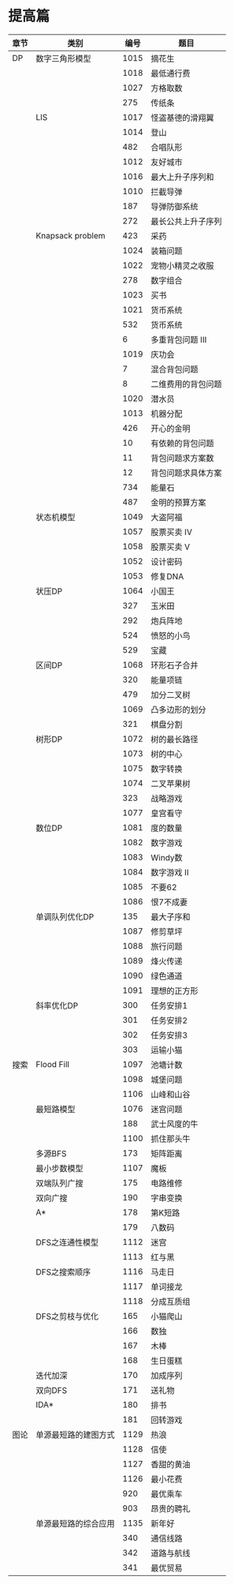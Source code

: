 # 提高篇

| 章节    | 类别           | 编号   | 题目            |
|-------|--------------|------|---------------|
| DP  | 数字三角形模型  | 1015  | 摘花生        |
|     |                | 1018  | 最低通行费    |
|     |                | 1027  | 方格取数      |
|     |                | 275  | 传纸条    |
|     |LIS             | 1017  | 怪盗基德的滑翔翼    |
|     |                | 1014 | 登山    |
|     |                | 482  | 合唱队形    |
|     |                | 1012 | 友好城市   |
|     |                | 1016  | 最大上升子序列和    |
|     |                | 1010 | 拦截导弹   |
|     |                | 187| 导弹防御系统   |
|     |                | 272 | 最长公共上升子序列   |
|     |Knapsack problem| 423 | 采药   |
|     |                | 1024 | 装箱问题   |
|     |                | 1022 | 宠物小精灵之收服   |
|     |                | 278 | 数字组合  |
|     |                | 1023 | 买书  |
|     |                | 1021 | 货币系统  |
|     |                | 532 | 货币系统  |
|     |                | 6 | 多重背包问题 III |
|     |                | 1019 | 庆功会  |
|     |                | 7 | 混合背包问题  |
|     |                | 8 | 二维费用的背包问题  |
|     |                | 1020 | 潜水员  |
|     |                | 1013 | 机器分配  |
|     |                | 426 | 开心的金明 |
|     |                | 10 | 有依赖的背包问题 |
|     |                | 11 | 背包问题求方案数 |
|     |                | 12 | 背包问题求具体方案 |
|     |                | 734 | 能量石 |
|     |                | 487 | 金明的预算方案 |
|     |  状态机模型     | 1049 | 大盗阿福   |
|     |                | 1057 | 股票买卖 IV |
|     |                | 1058 | 股票买卖 V |
|     |                | 1052 | 设计密码 |
|     |                | 1053 | 修复DNA |
|     |      状压DP    | 1064 | 小国王 |
|     |                | 327 | 玉米田 |
|     |                | 292 | 炮兵阵地 |
|     |                | 524 | 愤怒的小鸟 |
|     |                | 529 | 宝藏 |
|     |      区间DP    | 1068 | 环形石子合并 |
|     |                | 320 | 能量项链 |
|     |                | 479 | 加分二叉树 |
|     |                | 1069 | 凸多边形的划分 |
|     |                | 321 | 棋盘分割 |
|     |      树形DP    | 1072 | 树的最长路径 |
|     |                | 1073 | 树的中心 |
|     |                | 1075 | 数字转换 |
|     |                | 1074 | 二叉苹果树 |
|     |                | 323 | 战略游戏 |
|     |                | 1077 | 皇宫看守 |
|     |      数位DP    | 1081 | 度的数量|
|     |                | 1082| 数字游戏 |
|     |                | 1083| Windy数 |
|     |                | 1084| 数字游戏 II|
|     |                | 1085| 不要62|
|     |                | 1086| 恨7不成妻|
|     | 单调队列优化DP  | 135 | 最大子序和|
|     |                | 1087| 修剪草坪|
|     |                | 1088| 旅行问题|
|     |                | 1089| 烽火传递|
|     |                | 1090| 绿色通道|
|     |                | 1091| 理想的正方形|
|     | 斜率优化DP      | 300 | 任务安排1|
|     |                | 301 | 任务安排2|
|     |                | 302 | 任务安排3|
|     |                | 303 | 运输小猫|
| 搜索| Flood Fill     | 1097 | 池塘计数|
|     |                | 1098 | 城堡问题|
|     |                | 1106 | 山峰和山谷|
|     | 最短路模型      | 1076 | 迷宫问题|
|     |                | 188| 武士风度的牛|
|     |                | 1100| 抓住那头牛|
|     | 多源BFS        | 173 | 矩阵距离|
|     | 最小步数模型    | 1107 | 魔板|
|     | 双端队列广搜    | 175| 电路维修|
|     |     双向广搜    | 190| 字串变换|
|     |     A*         | 178| 第K短路|
|     |                | 179| 八数码|
|     |  DFS之连通性模型| 1112| 迷宫|
|     |                | 1113| 红与黑|
|     |  DFS之搜索顺序  | 1116| 马走日|
|     |                | 1117| 单词接龙|
|     |                | 1118| 分成互质组|
|     | DFS之剪枝与优化 | 165| 小猫爬山|
|     |                | 166|  数独|
|     |                | 167|  木棒|
|     |                | 168|  生日蛋糕|
|     |  迭代加深       | 170|  加成序列|
|     |  双向DFS        | 171|  送礼物|
|     |  IDA*          | 180|  排书|
|     |                | 181|  回转游戏|
|图论 |单源最短路的建图方式|1129|热浪|
|     |                  |1128|信使|
|     |                  |1127|香甜的黄油|
|     |                  |1126|最小花费|
|     |                  |920|最优乘车|
|     |                  |903|昂贵的聘礼|
|     |单源最短路的综合应用|1135|新年好|
|     |                  |340|通信线路|
|     |                  |342|道路与航线|
|     |                  |341|最优贸易|